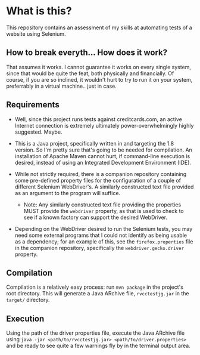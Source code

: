 # What is this?
This repository contains an assessment of my skills at automating tests of a
website using Selenium.

## How to break everyth... How does it work?

That assumes it works. I cannot guarantee it works on every single system, since
that would be quite the feat, both physically and financially. Of course, if you
are so inclined, it wouldn't hurt to try to run it on your system, preferrably
in a virtual machine.. just in case.

## Requirements

* Well, since this project runs tests against creditcards.com, an active Internet
connection is extremely ultimately power-overwhelmingly highly suggested. Maybe.

* This is a Java project, specifically written in and targeting the 1.8 version.
So I'm pretty sure that's going to be needed for compilation. An installation
of Apache Maven cannot hurt, if command-line execution is desired, instead of
using an Integrated Development Environment (IDE).

* While not strictly required, there is a companion repository containing some
pre-defined property files for the configuration of a couple of different
Selenium WebDriver's. A similarly constructed text file provided as an argument
to the program will suffice.

  - Note: Any similarly constructed text file providing the properties MUST
provide the `webdriver` property, as that is used to check to see if a known
factory can support the desired WebDriver.

* Depending on the WebDriver desired to run the Selenium tests, you may need
some external programs that I could not identify as being usable as a
dependency; for an example of this, see the `firefox.properties` file in the
companion repository, specifically the `webdriver.gecko.driver` property.

## Compilation

Compilation is a relatively easy process: run `mvn package` in the project's
root directory. This will generate a Java ARchive file, `rvcctestjg.jar` in the
`target/` directory.

## Execution

Using the path of the driver properties file, execute the Java ARchive file
using `java -jar <path/to/rvcctestjg.jar> <path/to/driver.properties>` and be
ready to see quite a few warnings fly by in the terminal output area.
